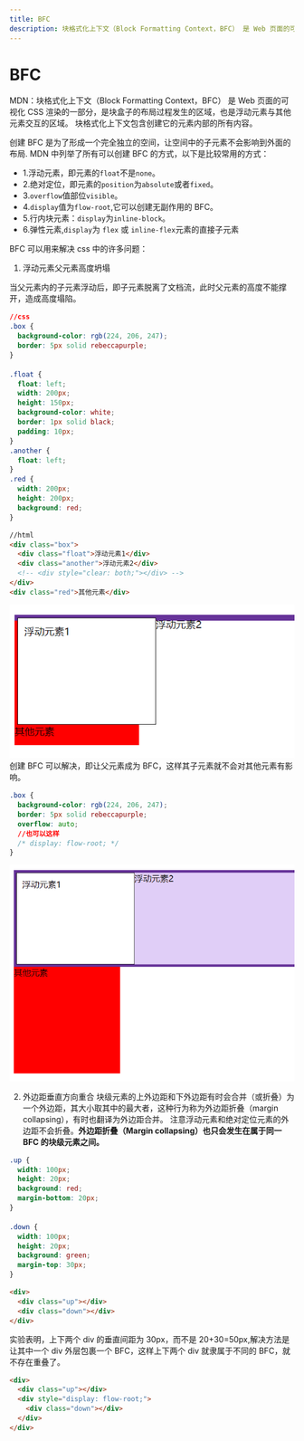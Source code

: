 ```yaml
---
title: BFC
description: 块格式化上下文（Block Formatting Context，BFC） 是 Web 页面的可视化 CSS 渲染的一部分，是块盒子的布局过程发生的区域，也是浮动元素与其他元素交互的区域
---
```


# BFC

MDN：块格式化上下文（Block Formatting Context，BFC） 是 Web 页面的可视化 CSS 渲染的一部分，是块盒子的布局过程发生的区域，也是浮动元素与其他元素交互的区域。 块格式化上下文包含创建它的元素内部的所有内容。

创建 BFC 是为了形成一个完全独立的空间，让空间中的子元素不会影响到外面的布局.
MDN 中列举了所有可以创建 BFC 的方式，以下是比较常用的方式：

- 1.浮动元素，即元素的`float`不是`none`。
- 2.绝对定位，即元素的`position`为`absolute`或者`fixed`。
- 3.`overflow`值部位`visible`。
- 4.`display`值为`flow-root`,它可以创建无副作用的 BFC。
- 5.行内块元素：`display`为`inline-block`。
- 6.弹性元素,`display`为 `flex` 或 `inline-flex`元素的直接子元素

BFC 可以用来解决 css 中的许多问题：

1. 浮动元素父元素高度坍塌

当父元素内的子元素浮动后，即子元素脱离了文档流，此时父元素的高度不能撑开，造成高度塌陷。

```css
//css
.box {
  background-color: rgb(224, 206, 247);
  border: 5px solid rebeccapurple;
}

.float {
  float: left;
  width: 200px;
  height: 150px;
  background-color: white;
  border: 1px solid black;
  padding: 10px;
}
.another {
  float: left;
}
.red {
  width: 200px;
  height: 200px;
  background: red;
}
```

```html
//html
<div class="box">
  <div class="float">浮动元素1</div>
  <div class="another">浮动元素2</div>
  <!-- <div style="clear: both;"></div> -->
</div>
<div class="red">其他元素</div>
```

![高度塌陷.jpg](../../assets/images/md/height-none.png)
创建 BFC 可以解决，即让父元素成为 BFC，这样其子元素就不会对其他元素有影响。

```css
.box {
  background-color: rgb(224, 206, 247);
  border: 5px solid rebeccapurple;
  overflow: auto;
  //也可以这样
  /* display: flow-root; */
}
```

![高度塌陷解决.jpg](../../assets/images/md/height-none-fixed.png)

2. 外边距垂直方向重合
   块级元素的上外边距和下外边距有时会合并（或折叠）为一个外边距，其大小取其中的最大者，这种行为称为外边距折叠（margin collapsing），有时也翻译为外边距合并。 注意浮动元素和绝对定位元素的外边距不会折叠。**外边距折叠（Margin collapsing）也只会发生在属于同一 BFC 的块级元素之间。**

```css
.up {
  width: 100px;
  height: 20px;
  background: red;
  margin-bottom: 20px;
}

.down {
  width: 100px;
  height: 20px;
  background: green;
  margin-top: 30px;
}
```

```html
<div>
  <div class="up"></div>
  <div class="down"></div>
</div>
```

实验表明，上下两个 div 的垂直间距为 30px，而不是 20+30=50px,解决方法是让其中一个 div 外层包裹一个 BFC，这样上下两个 div 就隶属于不同的 BFC，就不存在重叠了。

```html
<div>
  <div class="up"></div>
  <div style="display: flow-root;">
    <div class="down"></div>
  </div>
</div>
```
